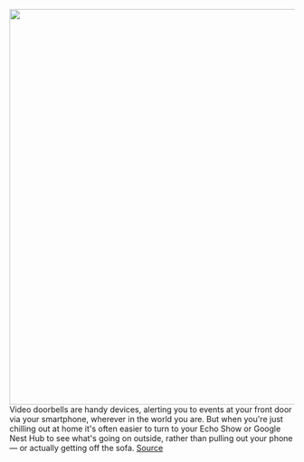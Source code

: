 <img src='https://cdn.vox-cdn.com/thumbor/wVuDwIIQSSqpVkxsZwGoiK6G7CU=/0x0:2040x1360/1200x800/filters:focal(714x638:1040x964)/cdn.vox-cdn.com/uploads/chorus_image/image/70550236/jtuohy_220217_5036_0008.0.jpg' width='700px' /><br/>
Video doorbells are handy devices, alerting you to events at your front door via your smartphone, wherever in the world you are. But when you're just chilling out at home it's often easier to turn to your Echo Show or Google Nest Hub to see what's going on outside, rather than pulling out your phone — or actually getting off the sofa.
<a href='https://www.theverge.com/22949565/doorbell-video-nest-echo-show-alexa-google-how-to'> Source <a/>